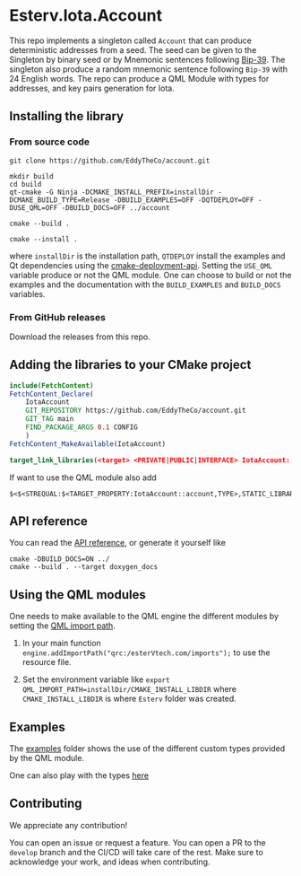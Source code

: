 # Esterv.Iota.Account 

This repo implements a singleton called `Account` that can produce deterministic addresses from a seed.
The seed can be given to the Singleton by binary seed or by Mnemonic sentences following
[Bip-39](https://github.com/bitcoin/bips/blob/master/bip-0039.mediawiki).
The singleton also produce a random mnemonic sentence following `Bip-39` with 24 English words.
The repo can produce a QML Module with types for addresses, and key pairs generation for Iota.

## Installing the library 

### From source code
```
git clone https://github.com/EddyTheCo/account.git 

mkdir build
cd build
qt-cmake -G Ninja -DCMAKE_INSTALL_PREFIX=installDir -DCMAKE_BUILD_TYPE=Release -DBUILD_EXAMPLES=OFF -DQTDEPLOY=OFF -DUSE_QML=OFF -DBUILD_DOCS=OFF ../account

cmake --build . 

cmake --install . 
```
where `installDir` is the installation path, `QTDEPLOY` install the examples and Qt dependencies using the 
[cmake-deployment-api](https://www.qt.io/blog/cmake-deployment-api). Setting the `USE_QML` variable produce or not the QML module.
One can choose to build or not the examples and the documentation with the `BUILD_EXAMPLES` and `BUILD_DOCS` variables.

### From GitHub releases
Download the releases from this repo. 

## Adding the libraries to your CMake project 

```CMake
include(FetchContent)
FetchContent_Declare(
	IotaAccount	
	GIT_REPOSITORY https://github.com/EddyTheCo/account.git
	GIT_TAG main 
	FIND_PACKAGE_ARGS 0.1 CONFIG  
	)
FetchContent_MakeAvailable(IotaAccount)

target_link_libraries(<target> <PRIVATE|PUBLIC|INTERFACE> IotaAccount::account)
```
If want to use the QML module also add
```
$<$<STREQUAL:$<TARGET_PROPERTY:IotaAccount::account,TYPE>,STATIC_LIBRARY>:IotaAccount::accountplugin>
```

## API reference

You can read the [API reference](https://eddytheco.github.io/account/), or generate it yourself like
```
cmake -DBUILD_DOCS=ON ../
cmake --build . --target doxygen_docs
```

## Using the QML modules

One needs to  make available to the QML engine the different modules by setting the [QML import path](https://doc.qt.io/qt-6/qtqml-syntax-imports.html#qml-import-path).

1. In your main function `engine.addImportPath("qrc:/esterVtech.com/imports");` to use the resource file. 

2. Set the environment variable like `export QML_IMPORT_PATH=installDir/CMAKE_INSTALL_LIBDIR`  where `CMAKE_INSTALL_LIBDIR` is where `Esterv` folder was created.

## Examples

The [examples](examples) folder shows the use of the different custom types provided by the QML module.

One can also play with the types [here](https://eddytheco.github.io/qmlonline/?example_url=iotaaccount)


## Contributing

We appreciate any contribution!


You can open an issue or request a feature.
You can open a PR to the `develop` branch and the CI/CD will take care of the rest.
Make sure to acknowledge your work, and ideas when contributing.




